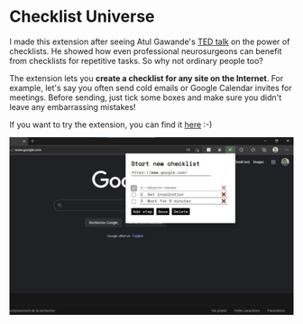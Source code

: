 # Checklist Universe
I made this extension after seeing Atul Gawande's [TED talk](https://www.ted.com/talks/atul_gawande_how_do_we_heal_medicine/transcript?language=en) on the power of checklists. 
He showed how even professional neurosurgeons can benefit from checklists for repetitive tasks. So why not ordinary people too?

The extension lets you **create a checklist for any site on the Internet**. 
For example, let's say you often send cold emails or Google Calendar invites for meetings. Before sending, just tick some boxes and make sure you didn't leave any embarrassing mistakes!

If you want to try the extension, you can find it [here](https://chrome.google.com/webstore/detail/checklist-universe/dhdcgcefabjdebdiaodheplbpnedhncf?hl=en-US) :-)

![Preview Image](./previews/1280x800.jpg)

